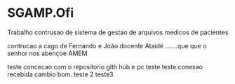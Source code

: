 # SGAMP.Ofi
Trabalho contrusao de sistema de gestao de arquivos medicos de pacientes

contrucao a cago de Fernando e João docente Ataidé .......que que o senhor nos abençoe
AMEM


teste concecao com o repositorio gith hub e pc teste teste
conexao recebida cambio bom.
teste 2
teste3
